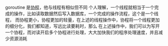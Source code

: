 goroutine 是[协程](https://zh.wikipedia.org/zh-hans/%E5%8D%8F%E7%A8%8B)，他与线程有相似但不同
个人理解，一个线程就相当于一个完成的操作，比如读取数据然后写入数据库，一个完成的操作流程，这个是一个线程，
而协程更小，协程更加的轻量，在上述的线程操作中，协程将一个线程更加的细分化，我们都知道，写远比读要耗时，那么
在上述操作中，我们可以为写开一个协程，而对读开启多个协程进行处理，大大加快我们的程序处理速度，并且减少资源消耗